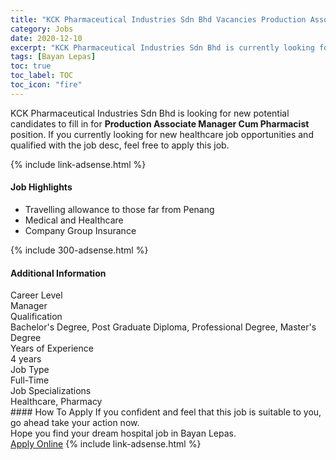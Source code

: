 ```yaml
---
title: "KCK Pharmaceutical Industries Sdn Bhd Vacancies Production Associate  Manager Cum Pharmacist" 
category: Jobs 
date: 2020-12-10 
excerpt: "KCK Pharmaceutical Industries Sdn Bhd is currently looking for suitable person to fill in the Production Associate  Manager Cum Pharmacist which positioned at Bayan Lepas" 
tags: [Bayan Lepas] 
toc: true 
toc_label: TOC 
toc_icon: "fire" 
--- 
```


<p>KCK Pharmaceutical Industries Sdn Bhd is looking for new potential candidates to fill in for <b>Production Associate  Manager Cum Pharmacist</b> position. If you currently looking for new healthcare job opportunities and qualified with the job desc, feel free to apply this job.
</p>{% include link-adsense.html %} 
<div><div><div><h4>Job Highlights</h4></div></div><div><ul><li><div><div><div><div></div></div></div><div><span>Travelling allowance to those far from Penang</span></div></div></li><li><div><div><div><div></div></div></div><div><span>Medical and Healthcare</span></div></div></li><li><div><div><div><div></div></div></div><div><span>Company Group Insurance</span></div></div></li></ul></div></div> 
{% include 300-adsense.html %} 
<div><div><div><h4>Additional Information</h4></div></div><div><div><div><div><div><div><div><div><span>Career Level</span></div></div><div><span>Manager</span></div></div></div></div><div><div><div><div><div><span>Qualification</span></div></div><div><span>Bachelor's Degree, Post Graduate Diploma, Professional Degree, Master's Degree</span></div></div></div></div><div><div><div><div><div><span>Years of Experience</span></div></div><div><span>4 years</span></div></div></div></div><div><div><div><div><div><span>Job Type</span></div></div><div><span>Full-Time</span></div></div></div></div><div><div><div><div><div><span>Job Specializations</span></div></div><div><span>Healthcare, Pharmacy</span></div></div></div></div></div></div></div></div> 
#### How To Apply 
If you confident and feel that this job is suitable to you, go ahead take your action now. <br/> 
Hope you find your dream hospital job in Bayan Lepas. <br/> 
<a href="https://www.jobstreet.com.my/en/job/production-associate-manager-cum-pharmacist-4435473?jobId=jobstreet-my-job-4435473&sectionRank=30&token=0~02766865-2f4f-465b-8586-5f06e4b1ecfd&fr=SRP%20View%20In%20New%20Ta" class="btn btn--warning" target="_blank" rel="nofollow noopenner">Apply Online</a> 
{% include link-adsense.html %} 